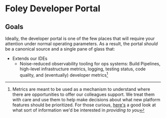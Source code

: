 # Foley Developer Portal

## Goals

Ideally, the developer portal is one of the few places that will require your
attention under normal operating parameters. As a result, the portal _should_ be
a canonical source and a single pane of glass that:

- Extends our IDEs
  - Noise-reduced observability tooling for ops systems: Build Pipelines,
    high-level infrastructure metrics, logging, testing status, code quality,
    and (eventually) developer metrics[^1]

[^1]:
    Metrics are meant to be used as a mechanism to understand where there are
    opportunities to offer our colleagues support. We treat them with care and
    use them to help make decisions about what new platform features should be prioritized.
    For those curious, [here's](https://queue.acm.org/detail.cfm?id=3454124) a good look at what sort of information we'd be interested in _providing to you_
